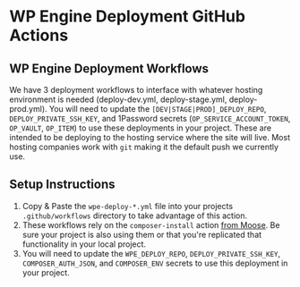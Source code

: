 # WP Engine Deployment GitHub Actions

## WP Engine Deployment Workflows
We have 3 deployment workflows to interface with whatever hosting environment is needed (deploy-dev.yml,
deploy-stage.yml, deploy-prod.yml). You will need to update the `[DEV|STAGE|PROD]_DEPLOY_REPO`,
`DEPLOY_PRIVATE_SSH_KEY`, and 1Password secrets (`OP_SERVICE_ACCOUNT_TOKEN`, `OP_VAULT`, `OP_ITEM`) to use these
deployments in your project. These are intended to be deploying to the hosting service where the site will live. Most
hosting companies work with `git` making it the default push we currently use.

## Setup Instructions
1. Copy & Paste the `wpe-deploy-*.yml` file into your projects `.github/workflows` directory to take advantage of this action.
2. These workflows rely on the `composer-install` action [from Moose]([url](https://github.com/moderntribe/moose/tree/main/.github/actions)). Be sure your project is also using them or that you're replicated that functionality in your local project.
3. You will need to update the `WPE_DEPLOY_REPO`, `DEPLOY_PRIVATE_SSH_KEY`, `COMPOSER_AUTH_JSON`, and `COMPOSER_ENV` secrets to use this deployment in your project.
